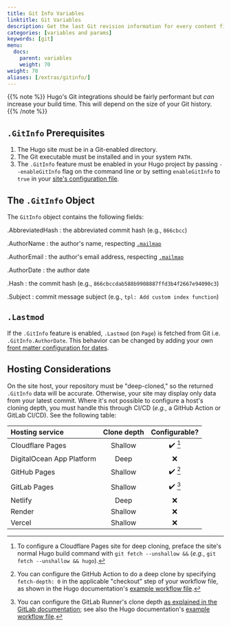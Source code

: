 ```yaml
---
title: Git Info Variables
linktitle: Git Variables
description: Get the last Git revision information for every content file.
categories: [variables and params]
keywords: [git]
menu:
  docs:
    parent: variables
    weight: 70
weight: 70
aliases: [/extras/gitinfo/]
---
```


{{% note %}}
Hugo's Git integrations should be fairly performant but *can* increase your build time. This will depend on the size of your Git history.
{{% /note %}}

## `.GitInfo` Prerequisites

1. The Hugo site must be in a Git-enabled directory.
2. The Git executable must be installed and in your system `PATH`.
3. The `.GitInfo` feature must be enabled in your Hugo project by passing `--enableGitInfo` flag on the command line or by setting `enableGitInfo` to `true` in your [site's configuration file][configuration]. 

## The `.GitInfo` Object

The `GitInfo` object contains the following fields:

.AbbreviatedHash
: the abbreviated commit hash (e.g., `866cbcc`)

.AuthorName
: the author's name, respecting [`.mailmap`](https://git-scm.com/docs/gitmailmap)

.AuthorEmail
: the author's email address, respecting [`.mailmap`](https://git-scm.com/docs/gitmailmap)

.AuthorDate
: the author date

.Hash
: the commit hash (e.g., `866cbccdab588b9908887ffd3b4f2667e94090c3`)

.Subject
: commit message subject (e.g., `tpl: Add custom index function`)

## `.Lastmod`

If the `.GitInfo` feature is enabled, `.Lastmod` (on `Page`) is fetched from Git i.e. `.GitInfo.AuthorDate`. This behavior can be changed by adding your own [front matter configuration for dates](/getting-started/configuration/#configure-front-matter).

[configuration]: /getting-started/configuration/

## Hosting Considerations

On the site host, your repository must be "deep-cloned," so the returned `.GitInfo` data will be accurate. Otherwise, your site may display only data from your latest commit. Where it's not possible to configure a host's cloning depth, you must handle this through CI/CD (*e.g.*, a 
GitHub Action or GitLab CI/CD). See the following table:

| Hosting service | Clone depth | Configurable? |
| :-------------- | :---------: | :-----------: |
| Cloudflare Pages | Shallow | ✔️ [^CFP] |
| DigitalOcean App Platform | Deep | ❌ |
| GitHub Pages | Shallow | ✔️ [^GHP] |
| GitLab Pages | Shallow | ✔️ [^GLP] |
| Netlify | Deep | ❌ |
| Render | Shallow | ❌ |
| Vercel | Shallow | ❌ |

[^CFP]: To configure a Cloudflare Pages site for deep cloning, preface the site's normal Hugo build command with `git fetch --unshallow &&` (*e.g.*, `git fetch --unshallow && hugo`).

[^GHP]: You can configure the GitHub Action to do a deep clone by specifying `fetch-depth: 0` in the applicable "checkout" step of your workflow file, as shown in the Hugo documentation's [example workflow file](/hosting-and-deployment/hosting-on-github/#procedure).

[^GLP]: You can configure the GitLab Runner's clone depth [as explained in the GitLab documentation](https://docs.gitlab.com/ee/ci/large_repositories/#shallow-cloning); see also the Hugo documentation's [example workflow file](https://gohugo.io/hosting-and-deployment/hosting-on-gitlab/#configure-gitlab-cicd).
